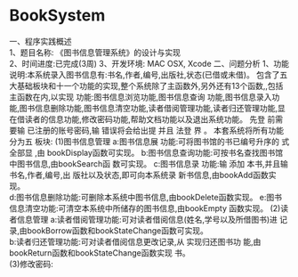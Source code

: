 # BookSystem
  一、程序实践概述  
 1、题目名称: 《图书信息管理系统》的设计与实现   
 2、时间进度:已完成(3周) 
 3、开发环境: MAC OSX, Xcode 
  二、问题分析 
 1、功能说明:本系统录入图书信息有:书名,作者,编号,出版社,状态(已借或未借)。
    包含了五大基础板块和十一个功能的实现,整个系统除了主函数外,另外还有13个函数,,包括主函数在内,以实现  功能:图书信息浏览功能,图书信息查询 功能,图书信息录入功能,图书信息删除功能,图书信息清空功能,读者借阅管理功能,读者归还管理功能,显在借读者的信息功能,修改密码功能,帮助文档功能以及退出系统功能。 
 先登 前需要输 已注册的账号密码,输 错误将会给出提 并且 法登 界  。 
  本套系统将所有功能分为五 板块:  (1)图书信息管理 
a:图书信息展 功能:可将图书馆的书已编号升序的 式全部显 ,由 bookDisplay函数可实现。 
b:图书信息查询功能:可按书名查找图书馆中图书信息,由bookSearch函 数可实现。 
c:图书信息录 功能:输 添加 本书,并且输 书名,作者,编号,出 版社以及状态,即可向本系统录 新书信息,由bookAdd函数实现。  
d:图书信息删除功能:可删除本系统中图书信息,由bookDelete函数实现。 e:图书信息清空功能:可清空本系统中所储存的图书信息,由bookEmpty
函数实现。 
(2)读者信息管理  a:读者借阅管理功能:可对读者借阅信息(姓名,学号以及所借图书)进 记
录,由bookBorrow函数和bookStateChange函数可实现。   
b:读者归还管理功能:可对读者借阅信息更改记录,从 实现归还图书功 能,由bookReturn函数和bookStateChange函数实现 
书。    
(3)修改密码: 
